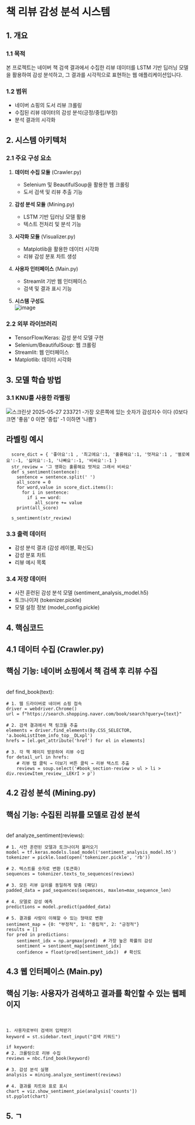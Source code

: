 
# 책 리뷰 감성 분석 시스템

## 1. 개요

### 1.1 목적
본 프로젝트는 네이버 책 검색 결과에서 수집한 리뷰 데이터를 LSTM 기반 딥러닝 모델을 활용하여 감성 분석하고, 그 결과를 시각적으로 표현하는 웹 애플리케이션입니다.

### 1.2 범위
- 네이버 쇼핑의 도서 리뷰 크롤링
- 수집된 리뷰 데이터의 감성 분석(긍정/중립/부정)
- 분석 결과의 시각화

## 2. 시스템 아키텍처

### 2.1 주요 구성 요소
1. **데이터 수집 모듈** (Crawler.py)
   - Selenium 및 BeautifulSoup을 활용한 웹 크롤링
   - 도서 검색 및 리뷰 추출 기능

2. **감성 분석 모듈** (Mining.py)
   - LSTM 기반 딥러닝 모델 활용
   - 텍스트 전처리 및 분석 기능

3. **시각화 모듈** (Visualizer.py)
   - Matplotlib을 활용한 데이터 시각화
   - 리뷰 감성 분포 차트 생성

4. **사용자 인터페이스** (Main.py)
   - Streamlit 기반 웹 인터페이스
   - 검색 및 결과 표시 기능

5. **시스템 구성도**
   <br>
   ![image](https://github.com/user-attachments/assets/829bc57f-fa76-44b3-8202-d97d48cffaa4)


### 2.2 외부 라이브러리
- TensorFlow/Keras: 감성 분석 모델 구현
- Selenium/BeautifulSoup: 웹 크롤링
- Streamlit: 웹 인터페이스
- Matplotlib: 데이터 시각화



## 3. 모델 학습 방법

### 3.1 KNU를 사용한 라벨링
![스크린샷 2025-05-27 233721](https://github.com/user-attachments/assets/a9bb2f5e-49b5-4604-99e5-9e98e29fc8a2)
-가장 오른쪽에 있는 숫자가 감성지수 이다 (0보다 크면 '좋음' 0 이면 '중립' -1 이하면 '나쁨')
## 라벨링 예시
      score_dict = { '좋아요':1 , '최고에요':1, '훌륭해요':1, '멋져요':1 , '별로예요':-1, '싫어요':-1, '나빠요':-1, '비싸요':-1 }
      str_review = '그 영화는 훌륭해요 멋져요 그래서 비싸요'
      def s_sentiment(sentence):
        sentence = sentence.split(' ')
        all_score = 0  
        for word,value in score_dict.items():
          for i in sentence:
            if i == word:
               all_score += value
        print(all_score)    
      
      s_sentiment(str_review)

### 3.3 출력 데이터
- 감성 분석 결과 (감성 레이블, 확신도)
- 감성 분포 차트
- 리뷰 예시 목록

### 3.4 저장 데이터
- 사전 훈련된 감성 분석 모델 (sentiment_analysis_model.h5)
- 토크나이저 (tokenizer.pickle)
- 모델 설정 정보 (model_config.pickle)

## 4. 핵심코드 

## 4.1 데이터 수집 (Crawler.py)
## 핵심 기능: 네이버 쇼핑에서 책 검색 후 리뷰 수집
<br>
     def find_book(text):
      
    # 1. 웹 드라이버로 네이버 쇼핑 접속
    driver = webdriver.Chrome()
    url = f"https://search.shopping.naver.com/book/search?query={text}"
    
    # 2. 검색 결과에서 책 링크들 추출
    elements = driver.find_elements(By.CSS_SELECTOR, 'a.bookListItem_info_top__DLxpl')
    hrefs = [el.get_attribute('href') for el in elements]
    
    # 3. 각 책 페이지 방문하여 리뷰 수집
    for detail_url in hrefs:
        # 리뷰 탭 클릭 → 더보기 버튼 클릭 → 리뷰 텍스트 추출
        reviews = soup.select('#book_section-review > ul > li > div.reviewItem_review__LEKrI > p')

## 4.2 감성 분석 (Mining.py)
## 핵심 기능: 수집된 리뷰를 모델로 감성 분석
<br>
     def analyze_sentiment(reviews):
    
    # 1. 사전 훈련된 모델과 토크나이저 불러오기
    model = tf.keras.models.load_model('sentiment_analysis_model.h5')
    tokenizer = pickle.load(open('tokenizer.pickle', 'rb'))
    
    # 2. 텍스트를 숫자로 변환 (토큰화)
    sequences = tokenizer.texts_to_sequences(reviews)
    
    # 3. 모든 리뷰 길이를 동일하게 맞춤 (패딩)
    padded_data = pad_sequences(sequences, maxlen=max_sequence_len)
    
    # 4. 모델로 감성 예측
    predictions = model.predict(padded_data)
    
    # 5. 결과를 사람이 이해할 수 있는 형태로 변환
    sentiment_map = {0: "부정적", 1: "중립적", 2: "긍정적"}
    results = []
    for pred in predictions:
        sentiment_idx = np.argmax(pred)  # 가장 높은 확률의 감성
        sentiment = sentiment_map[sentiment_idx]
        confidence = float(pred[sentiment_idx])  # 확신도


## 4.3 웹 인터페이스 (Main.py)
## 핵심 기능: 사용자가 검색하고 결과를 확인할 수 있는 웹페이지
<br>
 
    1. 사용자로부터 검색어 입력받기
    keyword = st.sidebar.text_input("검색 키워드")

    if keyword:
    # 2. 크롤링으로 리뷰 수집
    reviews = nbc.find_book(keyword)
    
    # 3. 감성 분석 실행
    analysis = mining.analyze_sentiment(reviews)
    
    # 4. 결과를 차트와 표로 표시
    chart = viz.show_sentiment_pie(analysis['counts'])
    st.pyplot(chart)

## 5. ㄱ

